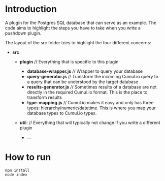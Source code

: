 # Introduction

A plugin for the Postgres SQL database that can serve as an example.
The code aims to highlight the steps you have to take when you write a pushdown plugin.

The layout of the src folder tries to highlight the four different concerns:

- **src**
   - **plugin**                     // Everything that is specific to this plugin
        - **database-wrapper.js**    // Wrapper to query your database
        - **query-generator.js**     // Transform the incoming Cumul.io query to a query that can be understood by the target database
        - **results-generator.js**   // Sometimes results of a database are not directly in the required Cumul.io format. This is the place to transform results
        - **type-mapping.js**        // Cumul.io makes it easy and only has three types: hierarchy/numeric/datetime. This is where you map your database types to Cumul.io types.
   - **util**:                       // Everything that will typically not change if you write a different plugin

      - ...


# How to run

```shell
npm install
node index
```         
